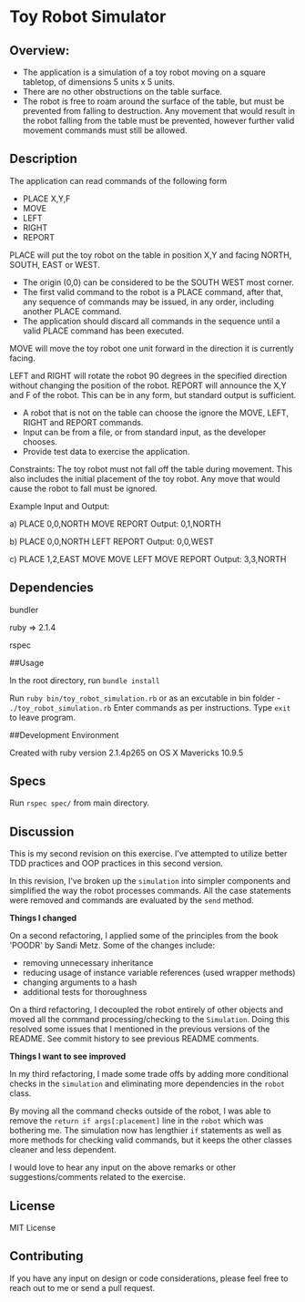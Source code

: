 # Toy Robot Simulator

## Overview:
- The application is a simulation of a toy robot moving on a square tabletop, of dimensions 5 units x 5 units.
- There are no other obstructions on the table surface.
- The robot is free to roam around the surface of the table, but must be prevented from falling to destruction. Any movement
that would result in the robot falling from the table must be prevented, however further valid movement commands must still
be allowed.

## Description

The application can read commands of the following form
- PLACE X,Y,F
- MOVE
- LEFT
- RIGHT
- REPORT

PLACE will put the toy robot on the table in position X,Y and facing NORTH, SOUTH, EAST or WEST.
- The origin (0,0) can be considered to be the SOUTH WEST most corner.
- The first valid command to the robot is a PLACE command, after that, any sequence of commands may be issued, in any order, including another PLACE command.
- The application should discard all commands in the sequence until a valid PLACE command has been executed.

MOVE will move the toy robot one unit forward in the direction it is currently facing.

LEFT and RIGHT will rotate the robot 90 degrees in the specified direction without changing the position of the robot.
REPORT will announce the X,Y and F of the robot. This can be in any form, but standard output is sufficient.

- A robot that is not on the table can choose the ignore the MOVE, LEFT, RIGHT and REPORT commands.
- Input can be from a file, or from standard input, as the developer chooses.
- Provide test data to exercise the application.

Constraints:
The toy robot must not fall off the table during movement. This also includes the initial placement of the toy robot.
Any move that would cause the robot to fall must be ignored.

Example Input and Output:

a)
PLACE 0,0,NORTH
MOVE
REPORT
Output: 0,1,NORTH

b)
PLACE 0,0,NORTH
LEFT
REPORT
Output: 0,0,WEST

c)
PLACE 1,2,EAST
MOVE
MOVE
LEFT
MOVE
REPORT
Output: 3,3,NORTH

## Dependencies

bundler

ruby => 2.1.4

rspec

##Usage

In the root directory, run `bundle install`

Run `ruby bin/toy_robot_simulation.rb` or as an excutable in bin folder - `./toy_robot_simulation.rb`
Enter commands as per instructions. Type `exit` to leave program.

##Development Environment

Created with ruby version 2.1.4p265 on OS X Mavericks 10.9.5

## Specs
Run `rspec spec/` from main directory.

## Discussion

This is my second revision on this exercise. I've attempted to utilize better TDD practices and OOP practices in this second version.

In this revision, I've broken up the `simulation` into simpler components and simplified the way the robot processes commands. All the case statements were removed and commands are evaluated by the `send` method.

**Things I changed**

On a second refactoring, I applied some of the principles from the book 'POODR' by Sandi Metz. Some of the changes include:

- removing unnecessary inheritance
- reducing usage of instance variable references (used wrapper methods)
- changing arguments to a hash
- additional tests for thoroughness

On a third refactoring, I decoupled the robot entirely of other objects and moved all the command processing/checking to the `Simulation`. Doing this resolved some issues that I mentioned in the previous versions of the README. See commit history to see previous README comments.

**Things I want to see improved**

In my third refactoring, I made some trade offs by adding more conditional checks in the `simulation` and eliminating more dependencies in the `robot` class.

By moving all the command checks outside of the robot, I was able to remove the `return if args[:placement]` line in the `robot` which was bothering me. The simulation now has lengthier `if` statements as well as more methods for checking valid commands, but it keeps the other classes cleaner and less dependent.

I would love to hear any input on the above remarks or other suggestions/comments related to the exercise.

## License

MIT License

## Contributing

If you have any input on design or code considerations, please feel free to reach out to me or send a pull request.


